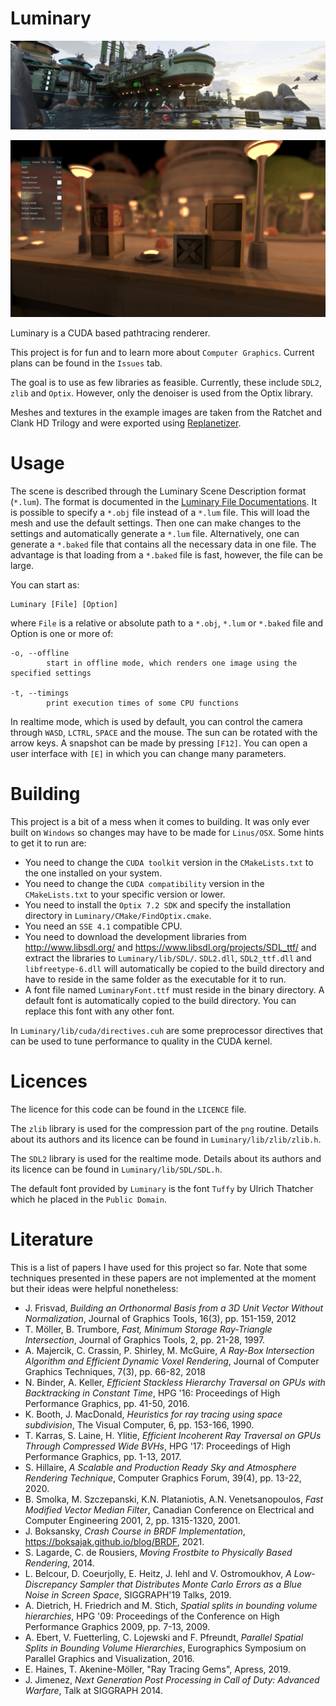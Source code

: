 # Luminary

![Daxx Example](/demo_images/Daxx.png)

![Pokitaru Example](/demo_images/Pokitaru.png)

Luminary is a CUDA based pathtracing renderer.

This project is for fun and to learn more about `Computer Graphics`. Current plans can be found in the `Issues` tab.

The goal is to use as few libraries as feasible. Currently, these include `SDL2`, `zlib` and `Optix`. However, only the denoiser is used from the Optix library.

Meshes and textures in the example images are taken from the Ratchet and Clank HD Trilogy and were exported using [Replanetizer](https://github.com/RatchetModding/Replanetizer).

# Usage

The scene is described through the Luminary Scene Description format (`*.lum`). The format is documented in the [Luminary File Documentations](LumFileDocs.md). It is possible to specify a `*.obj` file instead of a `*.lum` file. This will load the mesh and use the default settings. Then one can make changes to the settings and automatically generate a `*.lum` file. Alternatively, one can generate a `*.baked` file that contains all the necessary data in one file. The advantage is that loading from a `*.baked` file is fast, however, the file can be large.

You can start as:

```
Luminary [File] [Option]
```

where `File` is a relative or absolute path to a `*.obj`, `*.lum` or `*.baked` file and Option is one or more of:

```
-o, --offline
        start in offline mode, which renders one image using the specified settings

-t, --timings
        print execution times of some CPU functions
```

In realtime mode, which is used by default, you can control the camera through `WASD`, `LCTRL`, `SPACE` and the mouse. The sun can be rotated with the arrow keys. A snapshot can be made by pressing `[F12]`. You can open a user interface with `[E]` in which you can change many parameters.

# Building

This project is a bit of a mess when it comes to building. It was only ever built on `Windows` so changes may have to be made for `Linus/OSX`. Some hints to get it to run are:

- You need to change the `CUDA toolkit` version in the `CMakeLists.txt` to the one installed on your system.
- You need to change the `CUDA compatibility` version in the `CMakeLists.txt` to your specific version or lower.
- You need to install the `Optix 7.2 SDK` and specify the installation directory in `Luminary/CMake/FindOptix.cmake`.
- You need an `SSE 4.1` compatible CPU.
- You need to download the development libraries from http://www.libsdl.org/ and https://www.libsdl.org/projects/SDL_ttf/ and extract the libraries to `Luminary/lib/SDL/`. `SDL2.dll`, `SDL2_ttf.dll` and `libfreetype-6.dll` will automatically be copied to the build directory and have to reside in the same folder as the executable for it to run.
- A font file named `LuminaryFont.ttf` must reside in the binary directory. A default font is automatically copied to the build directory. You can replace this font with any other font.

In `Luminary/lib/cuda/directives.cuh` are some preprocessor directives that can be used to tune performance to quality in the CUDA kernel.

# Licences

The licence for this code can be found in the `LICENCE` file.

The `zlib` library is used for the compression part of the `png` routine. Details about its authors and its licence can be found in `Luminary/lib/zlib/zlib.h`.

The `SDL2` library is used for the realtime mode. Details about its authors and its licence can be found in `Luminary/lib/SDL/SDL.h`.

The default font provided by `Luminary` is the font `Tuffy` by Ulrich Thatcher which he placed in the `Public Domain`.

# Literature

This is a list of papers I have used for this project so far. Note that some techniques presented in these papers are not implemented at the moment but their ideas were helpful nonetheless:

- J. Frisvad, _Building an Orthonormal Basis from a 3D Unit Vector Without Normalization_, Journal of Graphics Tools, 16(3), pp. 151-159, 2012
- T. Möller, B. Trumbore, _Fast, Minimum Storage Ray-Triangle Intersection_, Journal of Graphics Tools, 2, pp. 21-28, 1997.
- A. Majercik, C. Crassin, P. Shirley, M. McGuire, _A Ray-Box Intersection Algorithm and Efficient Dynamic Voxel Rendering_, Journal of Computer Graphics Techniques, 7(3), pp. 66-82, 2018
- N. Binder, A. Keller, _Efficient Stackless Hierarchy Traversal on GPUs with Backtracking in Constant Time_, HPG '16: Proceedings of High Performance Graphics, pp. 41-50, 2016.
- K. Booth, J. MacDonald, _Heuristics for ray tracing using space subdivision_, The Visual Computer, 6, pp. 153-166, 1990.
- T. Karras, S. Laine, H. Ylitie, _Efficient Incoherent Ray Traversal on GPUs Through Compressed Wide BVHs_, HPG '17: Proceedings of High Performance Graphics, pp. 1-13, 2017.
- S. Hillaire, _A Scalable and Production Ready Sky and Atmosphere Rendering Technique_, Computer Graphics Forum, 39(4), pp. 13-22, 2020.
- B. Smolka, M. Szczepanski, K.N. Plataniotis, A.N. Venetsanopoulos, _Fast Modified Vector Median Filter_, Canadian Conference on Electrical and Computer Engineering 2001, 2, pp. 1315-1320, 2001.
- J. Boksansky, _Crash Course in BRDF Implementation_, https://boksajak.github.io/blog/BRDF, 2021.
- S. Lagarde, C. de Rousiers, _Moving Frostbite to Physically Based Rendering_, 2014.
- L. Belcour, D. Coeurjolly, E. Heitz, J. Iehl and V. Ostromoukhov, _A Low-Discrepancy Sampler that Distributes Monte Carlo Errors as a Blue Noise in Screen Space_, SIGGRAPH'19 Talks, 2019.
- A. Dietrich, H. Friedrich and M. Stich, _Spatial splits in bounding volume hierarchies_, HPG '09: Proceedings of the Conference on High Performance Graphics 2009, pp. 7-13, 2009.
- A. Ebert, V. Fuetterling, C. Lojewski and F. Pfreundt, _Parallel Spatial Splits in Bounding Volume Hierarchies_, Eurographics Symposium on Parallel Graphics and Visualization, 2016.
- E. Haines, T. Akenine-Möller, "Ray Tracing Gems", Apress, 2019.
- J. Jimenez, _Next Generation Post Processing in Call of Duty: Advanced Warfare_, Talk at SIGGRAPH 2014.
